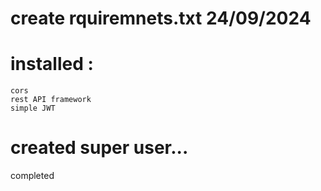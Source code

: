 # create rquiremnets.txt 24/09/2024

# installed :
    cors
    rest API framework
    simple JWT

# created super user...

completed 

